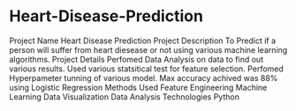 # Heart-Disease-Prediction
Project Name
Heart Disease Prediction
Project Description
To Predict if a person will suffer from heart diesease or not using various machine learning algorithms.
Project Details
Perfomed Data Analysis on data to find out various results.
Used various statsitical test for feature selection.
Perfomed Hyperpameter tunning of various model.
Max accuracy achived was 88% using Logistic Regression
Methods Used
Feature Engineering
Machine Learning
Data Visualization
Data Analysis
Technologies
Python
